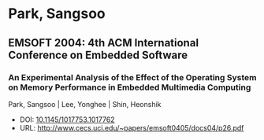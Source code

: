 # Park, Sangsoo

## EMSOFT 2004: 4th ACM International Conference on Embedded Software

### An Experimental Analysis of the Effect of the Operating System on Memory Performance in Embedded Multimedia Computing
Park, Sangsoo | Lee, Yonghee | Shin, Heonshik
* DOI: [10.1145/1017753.1017762](https://doi.org/10.1145/1017753.1017762)
* URL: <http://www.cecs.uci.edu/~papers/emsoft0405/docs04/p26.pdf>

